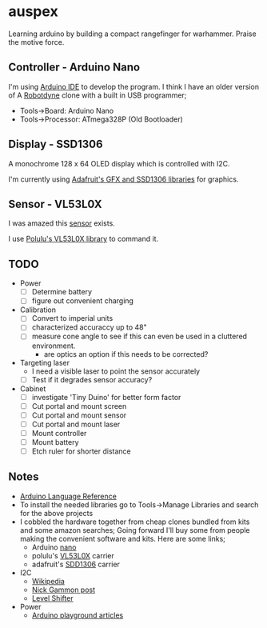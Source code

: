 # auspex

Learning arduino by building a compact rangefinger for warhammer. Praise the motive force.

## Controller - Arduino Nano

I'm using [Arduino IDE](https://www.arduino.cc/en/Main/Software) to develop the program.
I think I have an older version of A [Robotdyne](https://robotdyn.com/nano-v3-atmega-328-usb-ttl-ch340g-micro-usb-with-cable-soldered.html) clone with a built in USB programmer;
 - Tools->Board: Arduino Nano
 - Tools->Processor: ATmega328P (Old Bootloader)

## Display - SSD1306

A monochrome 128 x 64 OLED display which is controlled with I2C.

I'm currently using [Adafruit's GFX and SSD1306 libraries](https://github.com/adafruit/Adafruit_SSD1306) for graphics.

## Sensor - VL53L0X

I was amazed this [sensor](https://www.st.com/en/imaging-and-photonics-solutions/vl53l0x.html) exists.
    
I use [Polulu's VL53L0X library](https://github.com/pololu/vl53l0x-arduino) to command it.

## TODO

 - Power
   - [ ] Determine battery
   - [ ] figure out convenient charging
 - Calibration
   - [ ] Convert to imperial units
   - [ ] characterized accuraccy up to 48"
   - [ ] measure cone angle to see if this can even be used in a cluttered environment.
     - are optics an option if this needs to be corrected?
 - Targeting laser
   - I need a visible laser to point the sensor accurately
   - [ ] Test if it degrades sensor accuracy?
 - Cabinet
   - [ ] investigate 'Tiny Duino' for better form factor
   - [ ] Cut portal and mount screen
   - [ ] Cut portal and mount sensor
   - [ ] Cut portal and mount laser
   - [ ] Mount controller
   - [ ] Mount battery
   - [ ] Etch ruler for shorter distance

## Notes

 - [Arduino Language Reference](https://www.arduino.cc/reference/en/)
 - To install the needed libraries go to Tools->Manage Libraries and search for the above projects
 - I cobbled the hardware together from cheap clones bundled from kits and some amazon searches; Going forward I'll buy some from people making the convenient software and kits. Here are some links;
   - Arduino [nano](https://store.arduino.cc/usa/arduino-nano)
   - polulu's [VL53L0X](https://www.pololu.com/product/2490) carrier
   - adafruit's [SDD1306](https://www.adafruit.com/product/326) carrier
 - I2C
   - [Wikipedia](https://en.wikipedia.org/wiki/I%C2%B2C)
   - [Nick Gammon post](https://gammon.com.au/i2c)
   - [Level Shifter](https://playground.arduino.cc/Main/I2CBi-directionalLevelShifter/)
 - Power
   - [Arduino playground articles](https://playground.arduino.cc/Main/IntWithHW-PwrSup/)